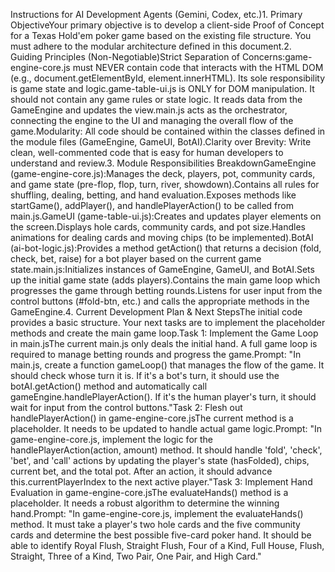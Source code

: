 Instructions for AI Development Agents (Gemini, Codex, etc.)1. Primary ObjectiveYour primary objective is to develop a client-side Proof of Concept for a Texas Hold'em poker game based on the existing file structure. You must adhere to the modular architecture defined in this document.2. Guiding Principles (Non-Negotiable)Strict Separation of Concerns:game-engine-core.js must NEVER contain code that interacts with the HTML DOM (e.g., document.getElementById, element.innerHTML). Its sole responsibility is game state and logic.game-table-ui.js is ONLY for DOM manipulation. It should not contain any game rules or state logic. It reads data from the GameEngine and updates the view.main.js acts as the orchestrator, connecting the engine to the UI and managing the overall flow of the game.Modularity: All code should be contained within the classes defined in the module files (GameEngine, GameUI, BotAI).Clarity over Brevity: Write clean, well-commented code that is easy for human developers to understand and review.3. Module Responsibilities BreakdownGameEngine (game-engine-core.js):Manages the deck, players, pot, community cards, and game state (pre-flop, flop, turn, river, showdown).Contains all rules for shuffling, dealing, betting, and hand evaluation.Exposes methods like startGame(), addPlayer(), and handlePlayerAction() to be called from main.js.GameUI (game-table-ui.js):Creates and updates player elements on the screen.Displays hole cards, community cards, and pot size.Handles animations for dealing cards and moving chips (to be implemented).BotAI (ai-bot-logic.js):Provides a method getAction() that returns a decision (fold, check, bet, raise) for a bot player based on the current game state.main.js:Initializes instances of GameEngine, GameUI, and BotAI.Sets up the initial game state (adds players).Contains the main game loop which progresses the game through betting rounds.Listens for user input from the control buttons (#fold-btn, etc.) and calls the appropriate methods in the GameEngine.4. Current Development Plan & Next StepsThe initial code provides a basic structure. Your next tasks are to implement the placeholder methods and create the main game loop.Task 1: Implement the Game Loop in main.jsThe current main.js only deals the initial hand. A full game loop is required to manage betting rounds and progress the game.Prompt: "In main.js, create a function gameLoop() that manages the flow of the game. It should check whose turn it is. If it's a bot's turn, it should use the botAI.getAction() method and automatically call gameEngine.handlePlayerAction(). If it's the human player's turn, it should wait for input from the control buttons."Task 2: Flesh out handlePlayerAction() in game-engine-core.jsThe current method is a placeholder. It needs to be updated to handle actual game logic.Prompt: "In game-engine-core.js, implement the logic for the handlePlayerAction(action, amount) method. It should handle 'fold', 'check', 'bet', and 'call' actions by updating the player's state (hasFolded), chips, current bet, and the total pot. After an action, it should advance this.currentPlayerIndex to the next active player."Task 3: Implement Hand Evaluation in game-engine-core.jsThe evaluateHands() method is a placeholder. It needs a robust algorithm to determine the winning hand.Prompt: "In game-engine-core.js, implement the evaluateHands() method. It must take a player's two hole cards and the five community cards and determine the best possible five-card poker hand. It should be able to identify Royal Flush, Straight Flush, Four of a Kind, Full House, Flush, Straight, Three of a Kind, Two Pair, One Pair, and High Card."